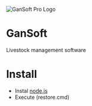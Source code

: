 ![GanSoft Pro Logo](https://softsupply.com/content/img/products/GanSoft.svg)

# GanSoft
Livestock management software

# Install
- Instal [node.js](https://nodejs.org/en/)
- Execute (restore.cmd)
